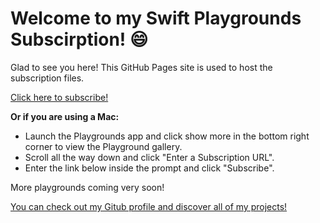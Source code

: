 # **Welcome to my Swift Playgrounds Subscirption!** 😄

Glad to see you here! This GitHub Pages site is used to host the subscription files.

[Click here to subscribe!](https://developer.apple.com/ul/sp0?url=https://www.playgrounds.bertan.codes/sub/feed.json)

**Or if you are using a Mac:**
* Launch the Playgrounds app and click show more in the bottom right corner to view the Playground gallery.
* Scroll all the way down and click "Enter a Subscription URL".
* Enter the link below inside the prompt and click "Subscribe".

More playgrounds coming very soon!

[You can check out my Gitub profile and discover all of my projects!](https://github.com/bertant)

